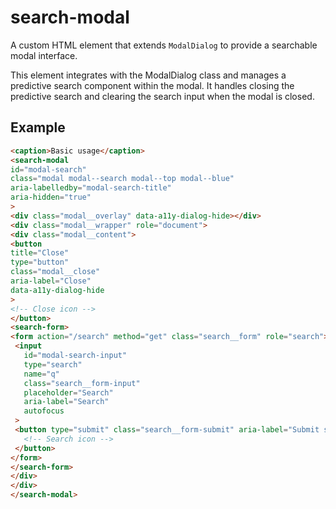 # search-modal

A custom HTML element that extends `ModalDialog` to provide a searchable modal interface.

This element integrates with the ModalDialog class and manages a predictive search component within the modal.
It handles closing the predictive search and clearing the search input when the modal is closed.

## Example

```html
<caption>Basic usage</caption>
<search-modal
id="modal-search"
class="modal modal--search modal--top modal--blue"
aria-labelledby="modal-search-title"
aria-hidden="true"
>
<div class="modal__overlay" data-a11y-dialog-hide></div>
<div class="modal__wrapper" role="document">
<div class="modal__content">
<button
title="Close"
type="button"
class="modal__close"
aria-label="Close"
data-a11y-dialog-hide
>
<!-- Close icon -->
</button>
<search-form>
<form action="/search" method="get" class="search__form" role="search">
 <input
   id="modal-search-input"
   type="search"
   name="q"
   class="search__form-input"
   placeholder="Search"
   aria-label="Search"
   autofocus
 >
 <button type="submit" class="search__form-submit" aria-label="Submit search">
   <!-- Search icon -->
 </button>
</form>
</search-form>
</div>
</div>
</search-modal>
```
